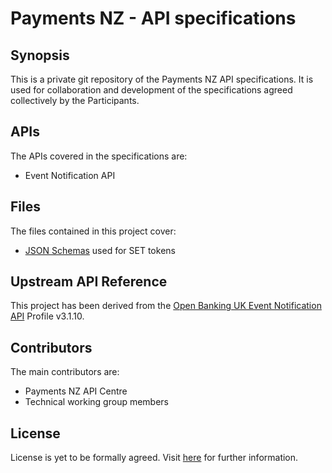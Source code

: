 # Payments NZ - API specifications

## Synopsis

This is a private git repository of the Payments NZ API specifications. It is used for collaboration and development of the specifications agreed collectively by the Participants.

## APIs

The APIs covered in the specifications are:

- Event Notification API

## Files

The files contained in this project cover:

- [JSON Schemas](./schemas/) used for SET tokens

## Upstream API Reference

This project has been derived from the [Open Banking UK Event Notification API](https://openbankinguk.github.io/read-write-api-site3/v3.1.10/profiles/event-notification-api-profile.html) Profile v3.1.10.

## Contributors

The main contributors are:

- Payments NZ API Centre
- Technical working group members

## License

License is yet to be formally agreed. Visit [here](https://www.paymentsnz.co.nz/contact-us) for further information.
